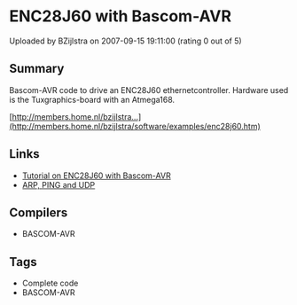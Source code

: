 # ENC28J60 with Bascom-AVR

Uploaded by BZijlstra on 2007-09-15 19:11:00 (rating 0 out of 5)

## Summary

Bascom-AVR code to drive an ENC28J60 ethernetcontroller. Hardware used is the Tuxgraphics-board with an Atmega168.


[http://members.home.nl/bzijlstra...](http://members.home.nl/bzijlstra/software/examples/enc28j60.htm)

## Links

- [Tutorial on ENC28J60 with Bascom-AVR](http://members.home.nl/bzijlstra/software/examples/enc28j60.htm)
- [ARP, PING and UDP](http://members.home.nl/bzijlstra/software/examples/tux_120907_compact.txt)

## Compilers

- BASCOM-AVR

## Tags

- Complete code
- BASCOM-AVR
